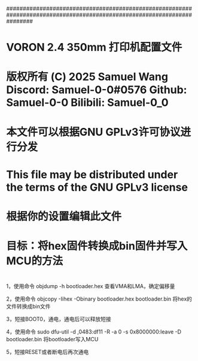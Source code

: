########################################################################################################################
# VORON 2.4  350mm  打印机配置文件
#
# 版权所有 (C) 2025  Samuel Wang    Discord: Samuel-0-0#0576    Github: Samuel-0-0    Bilibili: Samuel-0_0
#
# 本文件可以根据GNU GPLv3许可协议进行分发
# This file may be distributed under the terms of the GNU GPLv3 license
#
# 根据你的设置编辑此文件
#
# 目标：将hex固件转换成bin固件并写入MCU的方法
#

1，使用命令
objdump -h bootloader.hex
查看VMA和LMA，确定偏移量

2，使用命令
objcopy -Iihex -Obinary bootloader.hex bootloader.bin
将hex的文件转换成bin文件

3，短接BOOT0，通电，通电后可以释放短接

4，使用命令
sudo dfu-util -d ,0483:df11 -R -a 0 -s 0x8000000:leave -D bootloader.bin
将bootloader写入MCU

5，短接RESET或者断电后再次通电